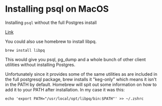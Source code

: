 # Installing psql on MacOS

Installing `psql` without the full Postgres install

[Link](https://stackoverflow.com/questions/44654216/correct-way-to-install-psql-without-full-postgres-on-macos)

You could also use homebrew to install libpq.

`brew install libpq`

This would give you psql, pg_dump and a whole bunch of other client utilities
without installing Postgres.

Unfortunately since it provides some of the same utilities as are included in
the full postgresql package, brew installs it "keg-only" which means it isn't in
the PATH by default. Homebrew will spit out some information on how to add it to
your PATH after installation. In my case it was this:

`echo 'export PATH="/usr/local/opt/libpq/bin:$PATH"' >> ~/.zshrc`
